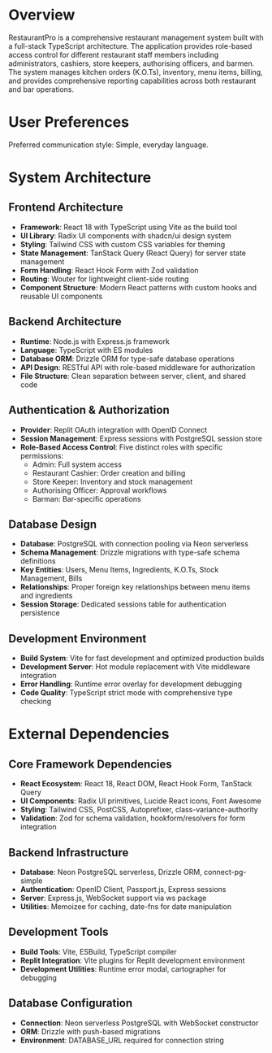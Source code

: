 # Overview

RestaurantPro is a comprehensive restaurant management system built with a full-stack TypeScript architecture. The application provides role-based access control for different restaurant staff members including administrators, cashiers, store keepers, authorising officers, and barmen. The system manages kitchen orders (K.O.Ts), inventory, menu items, billing, and provides comprehensive reporting capabilities across both restaurant and bar operations.

# User Preferences

Preferred communication style: Simple, everyday language.

# System Architecture

## Frontend Architecture
- **Framework**: React 18 with TypeScript using Vite as the build tool
- **UI Library**: Radix UI components with shadcn/ui design system
- **Styling**: Tailwind CSS with custom CSS variables for theming
- **State Management**: TanStack Query (React Query) for server state management
- **Form Handling**: React Hook Form with Zod validation
- **Routing**: Wouter for lightweight client-side routing
- **Component Structure**: Modern React patterns with custom hooks and reusable UI components

## Backend Architecture
- **Runtime**: Node.js with Express.js framework
- **Language**: TypeScript with ES modules
- **Database ORM**: Drizzle ORM for type-safe database operations
- **API Design**: RESTful API with role-based middleware for authorization
- **File Structure**: Clean separation between server, client, and shared code

## Authentication & Authorization
- **Provider**: Replit OAuth integration with OpenID Connect
- **Session Management**: Express sessions with PostgreSQL session store
- **Role-Based Access Control**: Five distinct roles with specific permissions:
  - Admin: Full system access
  - Restaurant Cashier: Order creation and billing
  - Store Keeper: Inventory and stock management
  - Authorising Officer: Approval workflows
  - Barman: Bar-specific operations

## Database Design
- **Database**: PostgreSQL with connection pooling via Neon serverless
- **Schema Management**: Drizzle migrations with type-safe schema definitions
- **Key Entities**: Users, Menu Items, Ingredients, K.O.Ts, Stock Management, Bills
- **Relationships**: Proper foreign key relationships between menu items and ingredients
- **Session Storage**: Dedicated sessions table for authentication persistence

## Development Environment
- **Build System**: Vite for fast development and optimized production builds
- **Development Server**: Hot module replacement with Vite middleware integration
- **Error Handling**: Runtime error overlay for development debugging
- **Code Quality**: TypeScript strict mode with comprehensive type checking

# External Dependencies

## Core Framework Dependencies
- **React Ecosystem**: React 18, React DOM, React Hook Form, TanStack Query
- **UI Components**: Radix UI primitives, Lucide React icons, Font Awesome
- **Styling**: Tailwind CSS, PostCSS, Autoprefixer, class-variance-authority
- **Validation**: Zod for schema validation, hookform/resolvers for form integration

## Backend Infrastructure
- **Database**: Neon PostgreSQL serverless, Drizzle ORM, connect-pg-simple
- **Authentication**: OpenID Client, Passport.js, Express sessions
- **Server**: Express.js, WebSocket support via ws package
- **Utilities**: Memoizee for caching, date-fns for date manipulation

## Development Tools
- **Build Tools**: Vite, ESBuild, TypeScript compiler
- **Replit Integration**: Vite plugins for Replit development environment
- **Development Utilities**: Runtime error modal, cartographer for debugging

## Database Configuration
- **Connection**: Neon serverless PostgreSQL with WebSocket constructor
- **ORM**: Drizzle with push-based migrations
- **Environment**: DATABASE_URL required for connection string